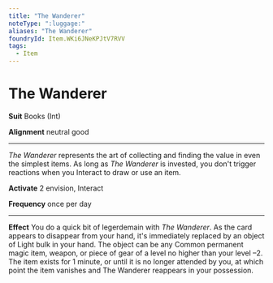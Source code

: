 ```yaml
---
title: "The Wanderer"
noteType: ":luggage:"
aliases: "The Wanderer"
foundryId: Item.WKi6JNeKPJtV7RVV
tags:
  - Item
---
```


# The Wanderer

**Suit** Books (Int)

**Alignment** neutral good

* * *

_The Wanderer_ represents the art of collecting and finding the value in even the simplest items. As long as _The Wanderer_ is invested, you don't trigger reactions when you Interact to draw or use an item.

**Activate** 2 envision, Interact

**Frequency** once per day

* * *

**Effect** You do a quick bit of legerdemain with _The Wanderer_. As the card appears to disappear from your hand, it's immediately replaced by an object of Light bulk in your hand. The object can be any Common permanent magic item, weapon, or piece of gear of a level no higher than your level –2. The item exists for 1 minute, or until it is no longer attended by you, at which point the item vanishes and The Wanderer reappears in your possession.
